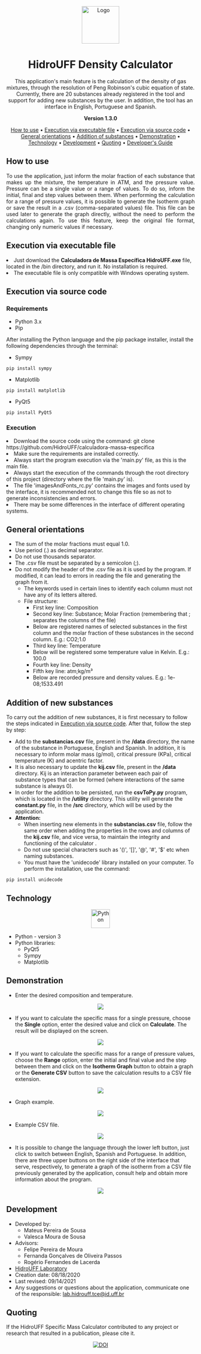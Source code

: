 <div align='center'>
  <img align="center" alt="Logo" height="100" width="100" src="https://raw.githubusercontent.com/HidroUFF/calculadora-massa-especifica/main/assets/icon.ico">
</div>  

<h1 align="center">HidroUFF Density Calculator</h1>

<p align="center">
  This application's main feature is the calculation of the density of gas mixtures, through the resolution of Peng Robinson's cubic equation of state. Currently, there are 20 substances already registered in the tool and support for adding new substances by the user. In addition, the tool has an interface in English, Portuguese and Spanish.
</p> 

<p align="center"><strong>Version 1.3.0</strong></p>

<p align="center">
 <a href="#use">How to use</a> •
 <a href="#exe">Execution via executable file</a> •
 <a href="#code">Execution via source code</a> •
 <a href="#guidelines">General orientations</a> • 
 <a href="#add">Addition of substances</a> • 
 <a href="#demonstration">Demonstration</a> • 
 <a href="#technologies">Technology</a> •
 <a href="#author">Development</a> • 
 <a href="#quoting">Quoting</a> •
 <a href="https://hidrouff.github.io/calculadora-massa-especifica/docs/">Developer's Guide</a>
</p>

<h2 id="use" align="justify">How to use</h2>
<p align="justify">
  To use the application, just inform the molar fraction of each substance that makes up the mixture, the temperature in ATM, and the pressure value. Pressure can be a single value or a range of values. To do so, inform the initial, final and step values between them. When performing the calculation for a range of pressure values, it is possible to generate the Isotherm graph or save the result in a .csv (comma-separated values) file. This file can be used later to generate the graph directly, without the need to perform the calculations again. To use this feature, keep the original file format, changing only numeric values if necessary.
</p> 

<h2 id="exe" align="justify">Execution via executable file</h2>
<p align="justify">
  <li>
    Just download the <strong>Calculadora de Massa Específica HidroUFF.exe</strong> file, located in the /bin directory, and run it. No installation is required.
  </li>
  <li>
    The executable file is only compatible with Windows operating system.
  </li>
</p> 

<h2 id="code" align="justify">Execution via source code</h2>
<h3 align="justify">Requirements</h3>

* Python 3.x
* Pip

After installing the Python language and the pip package installer, install the following dependencies through the terminal:

* Sympy

```
pip install sympy
```

* Matplotlib

```
pip install matplotlib
```

* PyQt5

```
pip install PyQt5
```
<h3 align="justify">Execution</h3>
<p align="justify">
  <li>
    Download the source code using the command: git clone https://github.com/HidroUFF/calculadora-massa-especifica
  </li>
  <li>
    Make sure the requirements are installed correctly. 
  </li>
  <li>
    Always start the program execution via the 'main.py' file, as this is the main file.
  </li>
  <li>
    Always start the execution of the commands through the root directory of this project (directory where the file 'main.py' is).
  </li>
  <li>
    The file 'imagesAndFonts_rc.py' contains the images and fonts used by the interface, it is recommended not to change this file so as not to generate inconsistencies and errors.
  </li>
  <li>
    There may be some differences in the interface of different operating systems.
  </li>
</p> 


<h2 id="guidelines" align="justify">General orientations</h2>

* The sum of the molar fractions must equal 1.0.
* Use period (.) as decimal separator.
* Do not use thousands separator.
* The .csv file must be separated by a semicolon (;).
* Do not modify the header of the .csv file as it is used by the program. If modified, it can lead to errors in reading the file and generating the graph from it.
    * The keywords used in certain lines to identify each column must not have any of its letters altered.
    * File structure:
        * First key line: Composition
        * Second key line: Substance; Molar Fraction (remembering that ; separates the columns of the file)
        * Below are registered names of selected substances in the first column and the molar fraction of these substances in the second column. E.g.: CO2;1.0
        * Third key line: Temperature
        * Below will be registered some temperature value in Kelvin. E.g.: 100.0
        * Fourth key line: Density
        * Fifth key line: atm;kg/m³
        * Below are recorded pressure and density values. E.g.: 1e-08;1533.491


<h2 id="add" align="justify">Addition of new substances</h2>
To carry out the addition of new substances, it is first necessary to follow the steps indicated in <a href="#code">Execution via source code</a>. After that, follow the step by step:

* Add to the **substancias.csv** file, present in the **/data** directory, the name of the substance in Portuguese, English and Spanish. In addition, it is necessary to inform molar mass (g/mol), critical pressure (KPa), critical temperature (K) and acentric factor.
* It is also necessary to update the **kij.csv** file, present in the **/data** directory. Kij is an interaction parameter between each pair of substance types that can be formed (where interactions of the same substance is always 0).
* In order for the addition to be persisted, run the **csvToPy.py** program, which is located in the **/utility** directory. This utility will generate the **constant.py** file, in the **/src** directory, which will be used by the application.
* **Attention:**
    * When inserting new elements in the **substancias.csv** file, follow the same order when adding the properties in the rows and columns of the **kij.csv** file, and vice versa, to maintain the integrity and functioning of the calculator .
    * Do not use special characters such as '()', '[]', '@', '#', '$' etc when naming substances.
    * You must have the 'unidecode' library installed on your computer. To perform the installation, use the command: 
 
 ```
 pip install unidecode
 ``` 
 
<h2 id="technologies" align="justify">Technology</h2>
<div align="center">
  
  <img align="center" alt="Python" height="50" width="50" src="https://raw.githubusercontent.com/devicons/devicon/master/icons/python/python-original.svg">
  
</div>

* Python - version 3
* Python libraries:
  * PyQt5
  * Sympy
  * Matplotlib
  

<h2 id="demonstration" align="justify">Demonstration</h2>

* Enter the desired composition and temperature.
<div align="center">
  <img align="center" src="https://raw.githubusercontent.com/HidroUFF/calculadora-massa-especifica/main/assets/input.PNG">
</div>

* If you want to calculate the specific mass for a single pressure, choose the **Single** option, enter the desired value and click on **Calculate**. The result will be displayed on the screen.
<div align="center">
  <img align="center" src="https://raw.githubusercontent.com/HidroUFF/calculadora-massa-especifica/main/assets/single.PNG">
</div>

* If you want to calculate the specific mass for a range of pressure values, choose the **Range** option, enter the initial and final value and the step between them and click on the **Isotherm Graph** button to obtain a graph or the **Generate CSV** button to save the calculation results to a CSV file extension.
<div align="center">
  <img align="center" src="https://raw.githubusercontent.com/HidroUFF/calculadora-massa-especifica/main/assets/range.PNG">
</div>

* Graph example.
<div align="center">
  <img align="center" src="https://raw.githubusercontent.com/HidroUFF/calculadora-massa-especifica/main/assets/isothermGraph.PNG">
</div>

* Example CSV file.
<div align="center">
  <img align="center" src="https://raw.githubusercontent.com/HidroUFF/calculadora-massa-especifica/main/assets/csv.PNG">
</div>

* It is possible to change the language through the lower left button, just click to switch between English, Spanish and Portuguese. In addition, there are three upper buttons on the right side of the interface that serve, respectively, to generate a graph of the isotherm from a CSV file previously generated by the application, consult help and obtain more information about the program.
<div align="center">
  <img align="center" src="https://raw.githubusercontent.com/HidroUFF/calculadora-massa-especifica/main/assets/menu.PNG">
</div>

<h2 id="author" align="justify">Development</h2>

* Developed by:
    * Mateus Pereira de Sousa 
    * Valesca Moura de Sousa
* Advisors:
    * Felipe Pereira de Moura
    * Fernanda Gonçalves de Oliveira Passos
    * Rogério Fernandes de Lacerda
* <a href="http://hidrouff.sites.uff.br/">HidroUFF Laboratory</a>
* Creation date: 08/18/2020
* Last revised: 09/14/2021
* Any suggestions or questions about the application, communicate one of the responsible: <a href="mailto:lab.hidrouff.tce@id.uff.br">lab.hidrouff.tce@id.uff.br</a>


<h2 id="quoting" align="justify">Quoting</h2>
If the HidroUFF Specific Mass Calculator contributed to any project or research that resulted in a publication, please cite it.

<div align="center"> 
  
  <a href="https://doi.org/10.5281/zenodo.4646222"><img src="https://zenodo.org/badge/DOI/10.5281/zenodo.4646222.svg" alt="DOI"></a>
  
</div>
